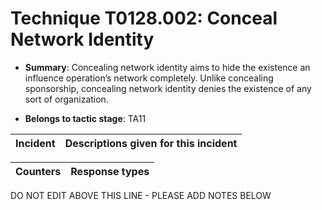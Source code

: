 # Technique T0128.002: Conceal Network Identity

* **Summary**: Concealing network identity aims to hide the existence an influence operation’s network  completely. Unlike concealing sponsorship, concealing network identity denies the existence of  any sort of organization. 

* **Belongs to tactic stage**: TA11


| Incident | Descriptions given for this incident |
| -------- | -------------------- |



| Counters | Response types |
| -------- | -------------- |


DO NOT EDIT ABOVE THIS LINE - PLEASE ADD NOTES BELOW